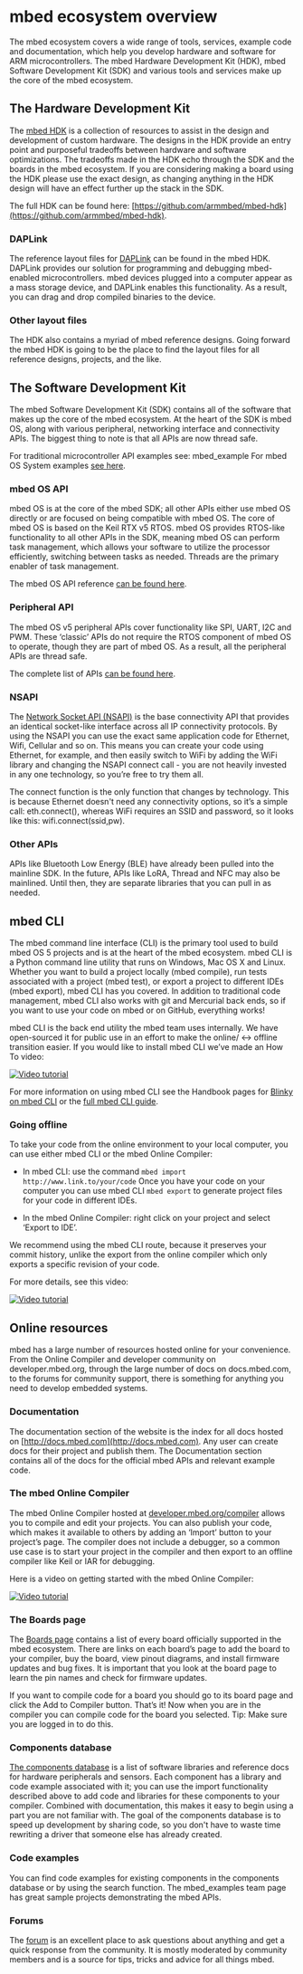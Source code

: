 # mbed ecosystem overview

The mbed ecosystem covers a wide range of tools, services, example code and documentation, which help you develop hardware and software for ARM microcontrollers. The mbed Hardware Development Kit (HDK), mbed Software Development Kit (SDK) and various tools and services make up the core of the mbed ecosystem. 

## The Hardware Development Kit
The [mbed HDK](https://docs.mbed.com/docs/mbed-hardware-development-kit/en/latest/) is a collection of resources to assist in the design and development of custom hardware. The designs in the HDK provide an entry point and purposeful tradeoffs between hardware and software optimizations. The tradeoffs made in the HDK echo through the SDK and the boards in the mbed ecosystem. If you are considering making a board using the HDK please use the exact design, as changing anything in the HDK design will have an effect further up the stack in the SDK. 

The full HDK can be found here: [https://github.com/armmbed/mbed-hdk](https://github.com/armmbed/mbed-hdk). 

### DAPLink
The reference layout files for [DAPLink](https://github.com/mbedmicro/DAPLink) can be found in the mbed HDK. DAPLink provides our solution for programming and debugging mbed-enabled microcontrollers. mbed devices plugged into a computer appear as a mass storage device, and DAPLink enables this functionality. As a result, you can drag and drop compiled binaries to the device. 

### Other layout files
The HDK also contains a myriad of mbed reference designs. Going forward the mbed HDK is going to be the place to find the layout files for all reference designs, projects, and the like. 

## The Software Development Kit
The mbed Software Development Kit (SDK) contains all of the software that makes up the core of the mbed ecosystem. At the heart of the SDK is mbed OS, along with various peripheral, networking interface and connectivity APIs. The biggest thing to note is that all APIs are now thread safe. 

For traditional microcontroller API examples see: mbed_example
For mbed OS System examples [see here](https://developer.mbed.org/teams/mbed-os-examples/).

### mbed OS API
mbed OS is at the core of the mbed SDK; all other APIs either use mbed OS directly or are focused on being compatible with mbed OS. The core of mbed OS is based on the Keil RTX v5 RTOS. mbed OS provides RTOS-like functionality to all other APIs in the SDK, meaning mbed OS can perform task management, which allows your software to utilize the processor efficiently, switching between tasks as needed. Threads are the primary enabler of task management. 

The mbed OS API reference [can be found here](https://docs.mbed.com/docs/mbed-os-api-reference).

### Peripheral API
The mbed OS v5 peripheral APIs cover functionality like SPI, UART, I2C and PWM. These ‘classic’ APIs do not require the RTOS component of mbed OS to operate, though they are part of mbed OS. As a result, all the peripheral APIs are thread safe. 

The complete list of APIs [can be found here](https://docs.mbed.com/docs/mbed-os-api-reference/en/5.1/APIs/io/inputs_outputs/).

### NSAPI
The [Network Socket API (NSAPI)](https://docs.mbed.com/docs/mbed-os-api-reference/en/5.1/APIs/communication/network_sockets/) is the base connectivity API that provides an identical socket-like interface across all IP connectivity protocols. By using the NSAPI you can use the exact same application code for Ethernet, Wifi, Cellular and so on. This means you can create your code using Ethernet, for example, and then easily switch to WiFi by adding the WiFi library and changing the NSAPI connect call - you are not heavily invested in any one technology, so you’re free to try them all.

The connect function is the only function that changes by technology. This is because Ethernet doesn't need any connectivity options, so it’s a simple call: eth.connect(), whereas WiFi requires an SSID and password, so it looks like this: wifi.connect(ssid,pw). 

### Other APIs
APIs like Bluetooth Low Energy (BLE) have already been pulled into the mainline SDK. In the future, APIs like LoRA, Thread and NFC may also be mainlined. Until then, they are separate libraries that you can pull in as needed. 

## mbed CLI
The mbed command line interface (CLI) is the primary tool used to build mbed OS 5 projects and is at the heart of the mbed ecosystem. mbed CLI is a Python command line utility that runs on Windows, Mac OS X and Linux. Whether you want to build a project locally (mbed compile), run tests associated with a project (mbed test), or export a project to different IDEs (mbed export), mbed CLI has you covered. In addition to traditional code management, mbed CLI also works with git and Mercurial back ends, so if you want to use your code on mbed or on GitHub, everything works!

mbed CLI is the back end utility the mbed team uses internally. We have open-sourced it for public use in an effort to make the online/ <-> offline transition easier. If you would like to install mbed CLI we’ve made an How To video: 

<span class="images">[![Video tutorial](http://img.youtube.com/vi/cM0dFoTuU14/0.jpg)](https://www.youtube.com/watch?v=cM0dFoTuU14)</span>

For more information on using mbed CLI see the Handbook pages for [Blinky on mbed CLI]( https://docs.mbed.com/docs/mbed-os-handbook/en/5.1/getting_started/blinky_cli/) or the [full mbed CLI guide](https://docs.mbed.com/docs/mbed-os-handbook/en/5.1/dev_tools/cli/).

### Going offline


To take your code from the online environment to your local computer, you can use either mbed CLI or the mbed Online Compiler:

* In mbed CLI: use the command  `mbed import http://www.link.to/your/code` Once you have your code on your computer you can use mbed CLI `mbed export` to generate project files for your code in different IDEs. 

* In the mbed Online Compiler: right click on your project and select ‘Export to IDE’. 

We recommend using the mbed CLI route, because it preserves your commit history, unlike the export from the online compiler which only exports a specific revision of your code. 

For more details, see this video: 

<span class="images">[![Video tutorial](http://img.youtube.com/vi/PI1Kq9RSN_Y/0.jpg)](https://www.youtube.com/watch?v=PI1Kq9RSN_Y)</span>

## Online resources
mbed has a large number of resources hosted online for your convenience. From the Online Compiler and developer community on developer.mbed.org, through the large number of docs on docs.mbed.com, to the forums for community support, there is something for anything you need to develop embedded systems. 

### Documentation
The documentation section of the website is the index for all docs hosted on [http://docs.mbed.com](http://docs.mbed.com). Any user can create docs for their project and publish them. The Documentation section contains all of the docs for the official mbed APIs and relevant example code. 



### The mbed Online Compiler
The mbed Online Compiler hosted at [developer.mbed.org/compiler](developer.mbed.org/compiler) allows you to compile and edit your projects. You can also publish your code, which makes it available to others by adding an ‘Import’ button to your project’s page. The compiler does not include a debugger, so a common use case is to start your project in the compiler and then export to an offline compiler like Keil or IAR for debugging. 



Here is a video on getting started with the mbed Online Compiler: 

<span class="images">[![Video tutorial](http://img.youtube.com/vi/L5TcmFFD0iw/0.jpg)](https://www.youtube.com/watch?v=L5TcmFFD0iw)</span>

### The Boards page
The [Boards page](http://developer.mbed.org/platforms) contains a list of every board officially supported in the mbed ecosystem. There are links on each board’s page to add the board to your compiler, buy the board, view pinout diagrams, and install firmware updates and bug fixes. It is important that you look at the board page to learn the pin names and check for firmware updates.


If you want to compile code for a board you should go to its board page and click the Add to Compiler button. That’s it! Now when you are in the compiler you can compile code for the board you selected.
<span class="tips"> Tip: Make sure you are logged in to do this.</span>

### Components database
[The components database](https://developer.mbed.org/components/) is a list of software libraries and reference docs for hardware peripherals and sensors. Each component has a library and code example associated with it; you can use the import functionality described above to add code and libraries for these components to your compiler. Combined with documentation, this makes it easy to begin using a part you are not familiar with. The goal of the components database is to speed up development by sharing code, so you don't have to waste time rewriting a driver that someone else has already created. 



### Code examples
You can find code examples for existing components in the components database or by using the search function. The mbed_examples team page has great sample projects demonstrating the mbed APIs.



### Forums
The [forum](https://forums.mbed.com/) is an excellent place to ask questions about anything and get a quick response from the community. It is mostly moderated by community members and is a source for tips, tricks and advice for all things mbed. 
